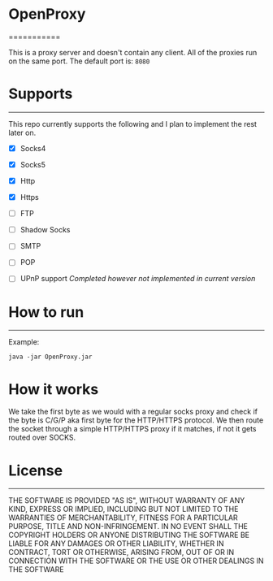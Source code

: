 # OpenProxy
===========

This is a proxy server and doesn't contain any client.
All of the proxies run on the same port. The default port is: ```8080```

# Supports
-----------

This repo currently supports the following and I plan to implement the rest later on.

- [x] Socks4
- [x] Socks5
- [x] Http
- [x] Https
- [ ] FTP
- [ ] Shadow Socks
- [ ] SMTP
- [ ] POP
- [ ] UPnP support *Completed however not implemented in current version*


# How to run
-----------

Example:
```
java -jar OpenProxy.jar
```

# How it works
We take the first byte as we would with a regular socks proxy and check if the byte is C/G/P aka first byte for the HTTP/HTTPS protocol. We then route the socket through a simple HTTP/HTTPS proxy if it matches, if not it gets routed over SOCKS.

# License
-----------

THE SOFTWARE IS PROVIDED "AS IS", WITHOUT WARRANTY OF ANY KIND, EXPRESS OR IMPLIED, INCLUDING BUT NOT LIMITED TO THE WARRANTIES OF MERCHANTABILITY, FITNESS FOR A PARTICULAR PURPOSE, TITLE AND NON-INFRINGEMENT. IN NO EVENT SHALL THE COPYRIGHT HOLDERS OR ANYONE DISTRIBUTING THE SOFTWARE BE LIABLE FOR ANY DAMAGES OR OTHER LIABILITY, WHETHER IN CONTRACT, TORT OR OTHERWISE, ARISING FROM, OUT OF OR IN CONNECTION WITH THE SOFTWARE OR THE USE OR OTHER DEALINGS IN THE SOFTWARE

